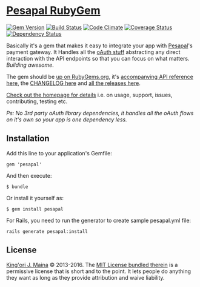 [Pesapal RubyGem][2]
===============

[![Gem Version](https://badge.fury.io/rb/pesapal.svg)](https://badge.fury.io/rb/pesapal)
[![Build Status](https://travis-ci.org/itsmrwave/pesapal-gem.svg?branch=master)](https://travis-ci.org/itsmrwave/pesapal-gem)
[![Code Climate](https://codeclimate.com/github/itsmrwave/pesapal-gem/badges/gpa.svg)](https://codeclimate.com/github/itsmrwave/pesapal-gem)
[![Coverage Status](https://coveralls.io/repos/github/itsmrwave/pesapal-gem/badge.svg?branch=master)](https://coveralls.io/github/itsmrwave/pesapal-gem?branch=master)
[![Dependency Status](https://gemnasium.com/badges/github.com/itsmrwave/pesapal-gem.svg)](https://gemnasium.com/github.com/itsmrwave/pesapal-gem)


Basically it's a gem that makes it easy to integrate your app with
[Pesapal][1]'s payment gateway. It Handles all the [oAuth stuff][3] abstracting
any direct interaction with the API endpoints so that you can focus on what
matters. _Building awesome_.

The gem should be [up on RubyGems.org][4], it's [accompanying API reference
here][9], the [CHANGELOG here][5] and [all the releases here][6].

[Check out the homepage for details][2] i.e. on usage, support, issues,
contributing, testing etc.

_Ps: No 3rd party oAuth library dependencies, it handles all the oAuth flows on
it's own so your app is one dependency less._


Installation
------------

Add this line to your application's Gemfile:

    gem 'pesapal'

And then execute:

    $ bundle

Or install it yourself as:

    $ gem install pesapal

For Rails, you need to run the generator to create sample pesapal.yml file:

    rails generate pesapal:install



License
-------

[King'ori J. Maina][7] © 2013-2016. The [MIT License bundled therein][8] is a
permissive license that is short and to the point. It lets people do anything
they want as long as they provide attribution and waive liability.

[1]: https://www.pesapal.com/
[2]: http://itsmrwave.github.io/pesapal-gem
[3]: http://oauth.net/core/1.0/
[4]: http://rubygems.org/gems/pesapal
[5]: https://raw.githubusercontent.com/itsmrwave/pesapal-gem/master/CHANGELOG.md
[6]: https://github.com/itsmrwave/pesapal-gem/releases/
[7]: http://kingori.co/
[8]: https://raw.githubusercontent.com/itsmrwave/pesapal-gem/master/LICENSE.md
[9]: http://rubydoc.info/gems/pesapal/frames/file/README.md
[10]: http://mogetutu.com/
[11]: https://github.com/mogetutu
